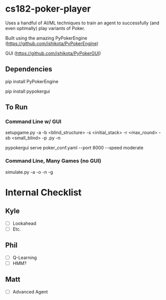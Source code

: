 # cs182-poker-player

Uses a handful of AI/ML techniques to train an agent to successfully (and even optimally) play variants of Poker.

Built using the amazing PyPokerEngine (https://github.com/ishikota/PyPokerEngine)

GUI (https://github.com/ishikota/PyPokerGUI)

## Dependencies
pip install PyPokerEngine

pip install pypokergui

## To Run
### Command Line w/ GUI
setupgame.py -a <ante> -b <blind_structure> -s <initial_stack> -r <max_round> -sb <small_blind> -p <agentType>.py -n <numAgents>

pypokergui serve poker_conf.yaml --port 8000 --speed moderate

### Command Line, Many Games (no GUI)
simulate.py -a <agentType> -o <opponentType> -n <numOpponents> -g <numGames>

# Internal Checklist
## Kyle
- [ ] Lookahead
- [ ] Etc.
## Phil
- [ ] Q-Learning
- [ ] HMM?
## Matt
- [ ] Advanced Agent
